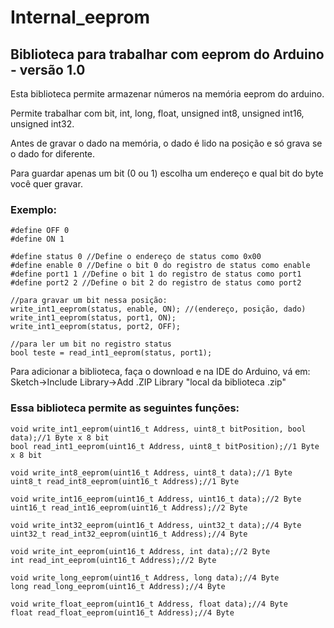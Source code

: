 # Internal_eeprom

## Biblioteca para trabalhar com eeprom do Arduino - versão 1.0

Esta biblioteca permite armazenar números na memória eeprom do arduino.

Permite trabalhar com bit, int, long, float, unsigned int8, unsigned int16, unsigned int32.

Antes de gravar o dado na memória, o dado é lido na posição e só grava se o dado for diferente.

Para guardar apenas um bit (0 ou 1) escolha um endereço e qual bit do byte você quer gravar.

### Exemplo:
```
#define OFF 0
#define ON 1

#define status 0 //Define o endereço de status como 0x00
#define enable 0 //Define o bit 0 do registro de status como enable
#define port1 1 //Define o bit 1 do registro de status como port1
#define port2 2 //Define o bit 2 do registro de status como port2

//para gravar um bit nessa posição:
write_int1_eeprom(status, enable, ON); //(endereço, posição, dado)
write_int1_eeprom(status, port1, ON);
write_int1_eeprom(status, port2, OFF);

//para ler um bit no registro status
bool teste = read_int1_eeprom(status, port1);
```

Para adicionar a biblioteca, faça o download e na IDE do Arduino, vá em:
Sketch->Include Library->Add .ZIP Library "local da biblioteca .zip"

### Essa biblioteca permite as seguintes funções:
```
void write_int1_eeprom(uint16_t Address, uint8_t bitPosition, bool data);//1 Byte x 8 bit
bool read_int1_eeprom(uint16_t Address, uint8_t bitPosition);//1 Byte x 8 bit

void write_int8_eeprom(uint16_t Address, uint8_t data);//1 Byte
uint8_t read_int8_eeprom(uint16_t Address);//1 Byte

void write_int16_eeprom(uint16_t Address, uint16_t data);//2 Byte
uint16_t read_int16_eeprom(uint16_t Address);//2 Byte

void write_int32_eeprom(uint16_t Address, uint32_t data);//4 Byte
uint32_t read_int32_eeprom(uint16_t Address);//4 Byte

void write_int_eeprom(uint16_t Address, int data);//2 Byte
int read_int_eeprom(uint16_t Address);//2 Byte

void write_long_eeprom(uint16_t Address, long data);//4 Byte
long read_long_eeprom(uint16_t Address);//4 Byte

void write_float_eeprom(uint16_t Address, float data);//4 Byte
float read_float_eeprom(uint16_t Address);//4 Byte
```

